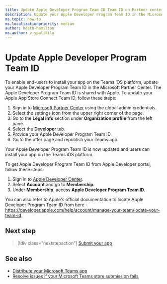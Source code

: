 ```yaml
---
title: Update Apple Developer Program Team ID Team ID on Partner center
description: Update your Apple Developer Program Team ID in the Microsoft Partner Center to enable end-users to search and acquire your app on the Teams iOS platform.
ms.topic: how-to
ms.localizationpriority: medium
author: heath-hamilton
ms.author: v-ypalikila
---
```


# Update Apple Developer Program Team ID

To enable end-users to install your app on the Teams iOS platform, update your Apple Developer Program Team ID in the Microsoft Partner Center. The Apple Developer Program Team ID is shared with Apple. To update your Apple App Store Connect Team ID, follow these steps:

1. Sign in to [Microsoft Partner Center](https://partner.microsoft.com/dashboard/home) using the global admin credentials.
1. Select the settings icon from the upper right corner of the page.
1. Go to the **Legal info** section under **Organization profile** from the left pane.
1. Select the **Developer** tab.
1. Provide your Apple Developer Program Team ID.
1. Go to the offer page and republish your Teams app.
  
Your Apple Developer Program Team ID is now updated and users can install your app on the Teams iOS platform.

To get Apple Developer Program Team ID from Apple Developer portal, follow these steps:

1. Sign in to [Apple Developer Center](https://developer.apple.com/).
1. Select **Account** and go to **Membership**.
1. Under **Membership**, access **Apple Developer Program Team ID**.

You can also refer to Apple's official documentation to locate Apple Developer Program Team ID from here - https://developer.apple.com/help/account/manage-your-team/locate-your-team-id

## Next step

> [!div class="nextstepaction"]
> [Submit your app](/office/dev/store/add-in-submission-guide)

## See also

* [Distribute your Microsoft Teams app](../../apps-publish-overview.md)
* [Resolve issues if your Microsoft Teams store submission fails](~/concepts/deploy-and-publish/appsource/resolve-submission-issues.md)
